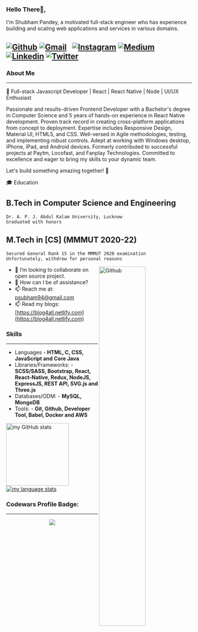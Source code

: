 ### Hello There👋,

I'm Shubham Pandey, a motivated full-stack engineer who has experience building and scaling web applications and services in various domains.


<!--- [![Blog](https://img.shields.io/badge/-Blogpost-c444444?style=flat&logo=Blog&logoColor=white)](https://blog4all.netlify.com/)
&nbsp;--->
[![Github](https://img.shields.io/badge/-Github-000?style=flat&logo=Github&logoColor=white)](https://github.com/imcontrive)
[![Gmail](https://img.shields.io/badge/-Gmail-c14438?style=flat&logo=Gmail&logoColor=white)](mailto:psubham94@gmail.com)
&nbsp;
[![Instagram](https://img.shields.io/badge/-Instagram-c13584?style=flat&labelColor=c13584&logo=instagram&logoColor=white)](https://www.instagram.com/yoursshubh/)
[![Medium](https://img.shields.io/badge/-Medium-03a57a?style=flat-square&labelColor=000000&logo=Medium&link=https://medium.com/@psubham94/)](https://medium.com/@psubham94)
[![Linkedin](https://img.shields.io/badge/-LinkedIn-blue?style=flat&logo=Linkedin&logoColor=white)](https://www.linkedin.com/in/shubham-pandey-105b3a101/)
[![Twitter](https://img.shields.io/badge/-Twitter-1ca0f1?style=flat-square&labelColor=1ca0f1&logo=twitter&logoColor=white&link=https://twitter.com/guptasaurabh26)](https://twitter.com/imcontrive)
----

### About Me ###
----

🚀 Full-stack Javascript Developer | React  | React Native | Node | UI/UX Enthusiast

Passionate and results-driven Frontend Developer with a Bachelor's degree in Computer Science and 5 years of hands-on experience in React Native development. Proven track record in creating cross-platform applications from concept to deployment. Expertise includes Responsive Design, Material UI, HTML5, and CSS. Well-versed in Agile methodologies, testing, and implementing robust controls. Adept at working with Windows desktop, iPhone, iPad, and Android devices. Formerly contributed to successful projects at Paytm, Locofast, and Fanplay Technologies. Committed to excellence and eager to bring my skills to your dynamic team.

Let's build something amazing together! 🚀

🎓 Education

## B.Tech in Computer Science and Engineering
    Dr. A. P. J. Abdul Kalam University, Lucknow
    Graduated with honors
## M.Tech in [CS] (MMMUT 2020-22)
    Secured General Rank 15 in the MMMUT 2020 examination
    Unfortunately, withdrew for personal reasons

<img width="50%" align="right" alt="Github" src="https://raw.githubusercontent.com/onimur/.github/master/.resources/git-header.svg" />


- 👯 I’m looking to collaborate on open source project.
- 💬 How can I be of assistance?
- 📫 Reach me at: psubham94@gmail.com
- 📫 Read my blogs: [https://blog4all.netlify.com](https://blog4all.netlify.com)
<!---- 📫 Hire me: [Upwork](https://www.upwork.com/o/profiles/users/~user_id) --->


### Skills ###
----------------------------------------------------------------------------------------------------------------------------
- Languages - **HTML, C, CSS, JavaScript and Core Java**
- Libraries/Frameworks: - **SCSS/SASS, Bootstrap, React, React-Native, Redux, NodeJS, ExpressJS, REST API, SVG.js and Three.js**
- Databases/ODM: - **MySQL, MongoDB**
- Tools: - **Git, Github, Developer Tool, Babel, Docker and AWS**


<a href="https://profile-summary-for-github.com/user/imcontrive">
  <img align="left" height="170px" src="https://github-readme-stats.vercel.app/api?username=imcontrive&show_icons=true&line_height=27&count_private=true&include_all_commits=true" alt="my GitHub stats"/>
  <img src="https://github-readme-stats.vercel.app/api/top-langs/?username=imcontrive&hide_langs_below=5&layout=compact" alt="my language stats"/>
</a>


### Codewars Profile Badge:
----------------------------------------------------------------------------------------------------------------------------
<p align="center">
  <a href="https://www.codewars.com/users/Shubham_Pandey">
    <img src="https://www.codewars.com/users/Shubham_Pandey/badges/large" />
  </a>
</p>  
